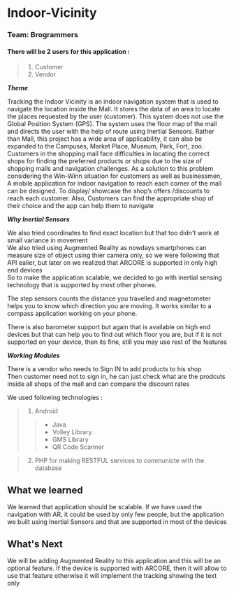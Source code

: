 # Indoor-Vicinity

### Team: Brogrammers

#### There will be 2 users for this application :
> 1. Customer
> 2. Vendor

***Theme***

<p> Tracking the Indoor Vicinity is an indoor navigation system that is used to navigate the location inside 
the Mall. It stores the data of an area to locate the places requested by the user (customer). This system 
does not use the Global Position System (GPS). The system uses the floor map of the mall and directs 
the user with the help of route using Inertial Sensors. Rather than Mall, this project has a wide area 
of applicability, it can also be expanded to the Campuses, Market Place, Museum, Park, Fort, zoo.
Customers in the shopping mall face difficulties in locating the correct shops for finding the preferred 
products or shops due to the size of shopping malls and navigation challenges. As a solution to this 
problem considering the Win-Winn situation for customers as well as businessmen, A mobile 
application for indoor navigation to reach each corner of the mall can be designed. To display/ 
showcase the shop’s offers /discounts to reach each customer. Also, Customers can find the appropriate 
shop of their choice and the app can help them to navigate </p>

***Why Inertial Sensors***
<p>We also tried coordinates to find exact location but that too didn't work at small variance in movement<br>
We also tried using Augmented Reality as nowdays smartphones can measure size of object using thier camera only, so we were following that API ealier, but later on we realized that ARCORE is supported in only high end devices<br>
So to make the application scalable, we decided to go with inertial sensing technology that is supported by most other phones.
</p>
<p>The step sensors counts the distance you travelled and magnetometer helps you to know which direction you are moving. It works similar to a compass application working on your phone.</p>
<p>There is also barometer support but again that is available on high end devices but that can help you to find out which floor you are, but if it is not supported on your device, then its fine, still you may use rest of the features</p>


***Working Modules***
<p>There is a vendor who needs to Sign IN to add products to his shop<br>
Then customer need not to sign in, he can just check what are the prodcuts inside all shops of the mall and can compare the discount rates</p>
<p>We used following technologies :</p>

> 1. Android
>> - Java
>> - Volley Library
>> - GMS Library
>> - QR Code Scanner

> 2.  PHP for making RESTFUL services to communicte with the database


## What we learned
<p>We learned that application should be scalable. If we have used the navigation with AR, it could be used by only few people, but the application we built using Inertial Sensors and that are supported in most of the devices </p>

## What's Next
<p>We will be adding Augmented Reality to this application and this will be an optional feature. If the device is supported with ARCORE, then it will allow to use that feature otherwise it will implement the tracking showing the text only</p>



  



